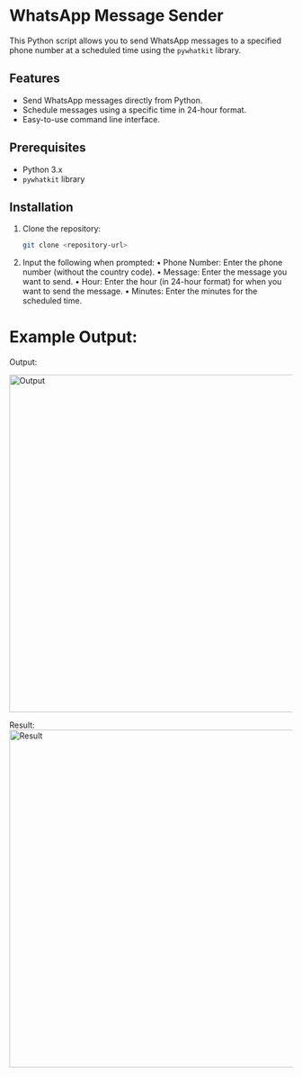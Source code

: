 # WhatsApp Message Sender

This Python script allows you to send WhatsApp messages to a specified phone number at a scheduled time using the `pywhatkit` library.

## Features

- Send WhatsApp messages directly from Python.
- Schedule messages using a specific time in 24-hour format.
- Easy-to-use command line interface.

## Prerequisites

- Python 3.x
- `pywhatkit` library

## Installation

1. Clone the repository:
   ```bash
   git clone <repository-url>

2.	Input the following when prompted:
	•	Phone Number: Enter the phone number (without the country code).
	•	Message: Enter the message you want to send.
	•	Hour: Enter the hour (in 24-hour format) for when you want to send the message.
	•	Minutes: Enter the minutes for the scheduled time.

# Example Output:
Output:

<img src="Output.png" alt="Output" width="600" />

Result:<br>
<img src="Result.png" alt="Result" width="600"/>
